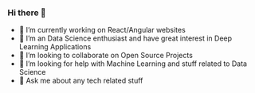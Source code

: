 ### Hi there 👋


- 🔭 I’m currently working on React/Angular websites
- 🌱 I’m an Data Science enthusiast and have great interest in Deep Learning Applications
- 👯 I’m looking to collaborate on Open Source Projects
- 🤔 I’m looking for help with Machine Learning and stuff related to Data Science
- 💬 Ask me about any tech related stuff

